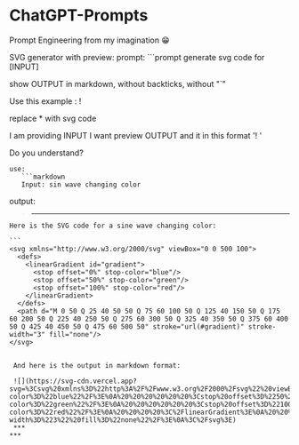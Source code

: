 # ChatGPT-Prompts
Prompt Engineering from my imagination 😁


SVG generator with preview:
prompt: ```prompt
generate svg code for [INPUT]

show OUTPUT in markdown, without backticks, without "`"

Use this example :
! [](https://svg-cdn.vercel.app?svg=*)

replace * with svg code
  
I am providing INPUT
I want preview OUTPUT and it in this format '! [](https://svg-cdn.vercel.app?svg=*)'

Do you understand?
```
use:
   ```markdown
   Input: sin wave changing color
   ```
output:

> ***
    Here is the SVG code for a sine wave changing color:

    ```
    <svg xmlns="http://www.w3.org/2000/svg" viewBox="0 0 500 100">
      <defs>
        <linearGradient id="gradient">
          <stop offset="0%" stop-color="blue"/>
          <stop offset="50%" stop-color="green"/>
          <stop offset="100%" stop-color="red"/>
        </linearGradient>
      </defs>
      <path d="M 0 50 Q 25 40 50 50 Q 75 60 100 50 Q 125 40 150 50 Q 175 60 200 50 Q 225 40 250 50 Q 275 60 300 50 Q 325 40 350 50 Q 375 60 400 50 Q 425 40 450 50 Q 475 60 500 50" stroke="url(#gradient)" stroke-width="3" fill="none"/>
    </svg>
   ```

    And here is the output in markdown format:

    ![](https://svg-cdn.vercel.app?svg=%3Csvg%20xmlns%3D%22http%3A%2F%2Fwww.w3.org%2F2000%2Fsvg%22%20viewBox%3D%220%200%20500%20100%22%3E%0A%20%20%3Cdefs%3E%0A%20%20%20%20%3ClinearGradient%20id%3D%22gradient%22%3E%0A%20%20%20%20%20%20%3Cstop%20offset%3D%220%25%22%20stop-color%3D%22blue%22%2F%3E%0A%20%20%20%20%20%20%3Cstop%20offset%3D%2250%25%22%20stop-color%3D%22green%22%2F%3E%0A%20%20%20%20%20%20%3Cstop%20offset%3D%22100%25%22%20stop-color%3D%22red%22%2F%3E%0A%20%20%20%20%3C%2FlinearGradient%3E%0A%20%20%3C%2Fdefs%3E%0A%20%20%3Cpath%20d%3D%22M%200%2050%20Q%2025%2040%2050%2050%20Q%2075%2060%20100%2050%20Q%20125%2040%20150%2050%20Q%20175%2060%20200%2050%20Q%20225%2040%20250%2050%20Q%20275%2060%20300%2050%20Q%20325%2040%20350%2050%20Q%20375%2060%20400%2050%20Q%20425%2040%20450%2050%20Q%20475%2060%20500%2050%22%20stroke%3D%22url(%23gradient)%22%20stroke-width%3D%223%22%20fill%3D%22none%22%2F%3E%0A%3C%2Fsvg%3E)
    ***
***
